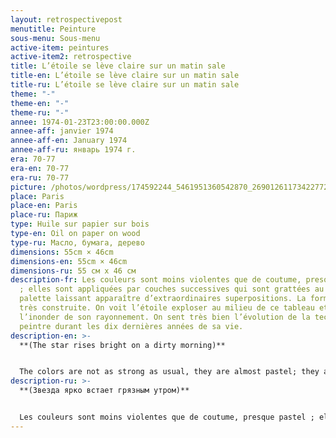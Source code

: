 ```yaml
---
layout: retrospectivepost
menutitle: Peinture
sous-menu: Sous-menu
active-item: peintures
active-item2: retrospective
title: L’étoile se lève claire sur un matin sale
title-en: L’étoile se lève claire sur un matin sale
title-ru: L’étoile se lève claire sur un matin sale
theme: "-"
theme-en: "-"
theme-ru: "-"
annee: 1974-01-23T23:00:00.000Z
annee-aff: janvier 1974
annee-aff-en: January 1974
annee-aff-ru: январь 1974 г.
era: 70-77
era-en: 70-77
era-ru: 70-77
picture: /photos/wordpress/174592244_5461951360542870_2690126117342277266_n.jpg
place: Paris
place-en: Paris
place-ru: Париж
type: Huile sur papier sur bois
type-en: Oil on paper on wood
type-ru: Масло, бумага, дерево
dimensions: 55cm × 46cm
dimensions-en: 55cm × 46cm
dimensions-ru: 55 см x 46 см
description-fr: Les couleurs sont moins violentes que de coutume, presque pastel
  ; elles sont appliquées par couches successives qui sont grattées au couteau à
  palette laissant apparaître d’extraordinaires superpositions. La forme est
  très construite. On voit l’étoile exploser au milieu de ce tableau et
  l’inonder de son rayonnement. On sent très bien l’évolution de la technique du
  peintre durant les dix dernières années de sa vie.
description-en: >-
  **(The star rises bright on a dirty morning)**


  The colors are not as strong as usual, they are almost pastel; they are applied in successive layers which are partially scraped with a palette knife revealing extraordinary overlays. The overall form is very constructed. We can see a star explode in the middle of the painting and flood it with its radiance. We can clearly feel the evolution of the painter's technique during the last ten years of his life.
description-ru: >-
  **(Звезда ярко встает грязным утром)**


  Les couleurs sont moins violentes que de coutume, presque pastel ; elles sont appliquées par couches successives qui sont grattées au couteau à palette laissant apparaître d’extraordinaires superpositions. La forme est très construite. On voit l’étoile exploser au milieu de ce tableau et l’inonder de son rayonnement. On sent très bien l’évolution de la technique du peintre durant les dix dernières années de sa vie.
---
```


